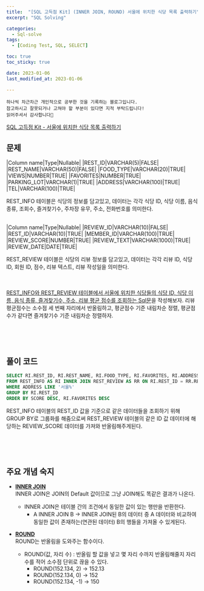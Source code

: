 ```yaml
---
title:  "[SQL 고득점 Kit] (INNER JOIN, ROUND) 서울에 위치한 식당 목록 출력하기"
excerpt: "SQL Solving"

categories:
  - Sql-solve
tags:
  - [Coding Test, SQL, SELECT]

toc: true
toc_sticky: true

date: 2023-01-06
last_modified_at: 2023-01-06

---
```

```
하나씩 차근차근 개인적으로 공부한 것을 기록하는 블로그입니다.
참고하시고 잘못되거나 고쳐야 할 부분이 있다면 지적 부탁드립니다!
읽어주셔서 감사합니다🙂
```

[SQL 고득점 Kit - 서울에 위치한 식당 목록 출력하기](https://school.programmers.co.kr/learn/courses/30/lessons/131118)

## 문제

|Column name|Type|Nullable|
|REST_ID|VARCHAR(5)|FALSE|
|REST_NAME|VARCHAR(50)|FALSE|
|FOOD_TYPE|VARCHAR(20)|TRUE|
|VIEWS|NUMBER|TRUE|
|FAVORITES|NUMBER|TRUE|
|PARKING_LOT|VARCHAR(1)|TRUE|
|ADDRESS|VARCHAR(100)|TRUE|
|TEL|VARCHAR(100)|TRUE|


REST_INFO 테이블은 식당의 정보를 담고있고, 데이터는 각각 식당 ID, 식당 이름, 음식 종류, 조회수, 즐겨찾기수, 주차장 유무, 주소, 전화번호를 의미한다.<br><br>

|Column name|Type|Nullable|
|REVIEW_ID|VARCHAR(10)|FALSE|
|REST_ID|VARCHAR(10)|TRUE|
|MEMBER_ID|VARCHAR(100)|TRUE|
|REVIEW_SCORE|NUMBER|TRUE|
|REVIEW_TEXT|VARCHAR(1000)|TRUE|
|REVIEW_DATE|DATE|TRUE|


REST_REVIEW 테이블은 식당의 리뷰 정보를 담고있고, 데이터는 각각 리뷰 ID, 식당 ID, 회원 ID, 점수, 리뷰 텍스트, 리뷰 작성일을 의미한다.

<br><br>
<u>REST_INFO와 REST_REVIEW 테이블에서 서울에 위치한 식당들의 식당 ID, 식당 이름, 음식 종류, 즐겨찾기수, 주소, 리뷰 평균 점수를 조회하는 Sql문</u>을 작성해보자. 리뷰 평균점수는 소수점 세 번째 자리에서 반올림하고, 평균점수 기준 내림차순 정렬, 평균점수가 같다면 즐겨찾기수 기준 내림차순 정렬하자.

<br><br><br>

## 풀이 코드
```sql
SELECT RI.REST_ID, RI.REST_NAME, RI.FOOD_TYPE, RI.FAVORITES, RI.ADDRESS, ROUND(AVG(RR.REVIEW_SCORE), 2) AS SCORE 
FROM REST_INFO AS RI INNER JOIN REST_REVIEW AS RR ON RI.REST_ID = RR.REST_ID
WHERE ADDRESS LIKE '서울%'
GROUP BY RI.REST_ID
ORDER BY SCORE DESC, RI.FAVORITES DESC
```
REST_INFO 테이블의 REST_ID 값을 기준으로 같은 데이터들을 조회하기 위해 GROUP BY로 그룹화를 해줌으로써 REST_REVIEW 테이블의 같은 ID 값 데이터에 해당하는 REVIEW_SCORE 데이터를 가져와 반올림해주게된다.


<br><br><br>

## 주요 개념 숙지

- **<u>INNER JOIN</u>**<br>
INNER JOIN은 JOIN의 Default 값이므로 그냥 JOIN해도 똑같은 결과가 나온다.
    - INNER JOIN은 테이블 간의 조건에서 동일한 값이 있는 행만을 반환한다.
        - A INNER JOIN B -> INNER JOIN된 B의 데이터 중 A 데이터와 비교하여 동일한 값이 존재하는(연관된 데이터) B의 행들을 가져올 수 있게된다.

- **<u>ROUND</u>**<br>
ROUND는 반올림을 도와주는 함수이다.
    - ROUND(값, 자리 수) : 반올림 할 값을 넣고 몇 자리 수까지 반올림해줄지 자리 수를 적어 소수점 단위로 끊을 수 있다.
        - ROUND(152.134, 2) -> 152.13
        - ROUND(152.134, 0) -> 152
        - ROUND(152.134, -1) -> 150

<br><br><br>